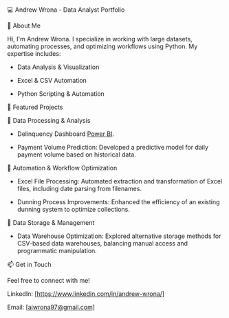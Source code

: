 💻 Andrew Wrona - Data Analyst Portfolio

🚀 About Me

Hi, I'm Andrew Wrona. I specialize in working with large datasets, automating processes, and optimizing workflows using Python. My expertise includes:

- Data Analysis & Visualization

- Excel & CSV Automation

- Python Scripting & Automation

📂 Featured Projects

🔹 Data Processing & Analysis

  - Delinquency Dashboard [Power BI](./Power%20BI).

  - Payment Volume Prediction: Developed a predictive model for daily payment volume based on historical data.

🔹 Automation & Workflow Optimization

  - Excel File Processing: Automated extraction and transformation of Excel files, including date parsing from filenames.

  - Dunning Process Improvements: Enhanced the efficiency of an existing dunning system to optimize collections.

🔹 Data Storage & Management

  - Data Warehouse Optimization: Explored alternative storage methods for CSV-based data warehouses, balancing manual access and programmatic manipulation.


📫 Get in Touch

Feel free to connect with me!

LinkedIn: [https://www.linkedin.com/in/andrew-wrona/]

Email: [ajwrona97@gmail.com]
